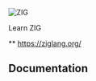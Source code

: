 ![ZIG](https://ziglang.org/img/zig-logo-dynamic.svg)

Learn ZIG 


** https://ziglang.org/

## Documentation